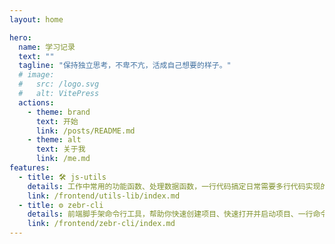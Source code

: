 ```yaml
---
layout: home

hero:
  name: 学习记录
  text: ""
  tagline: "保持独立思考，不卑不亢，活成自己想要的样子。"
  # image:
  #   src: /logo.svg
  #   alt: VitePress
  actions:
    - theme: brand
      text: 开始
      link: /posts/README.md
    - theme: alt
      text: 关于我
      link: /me.md
features:
  - title: 🛠️ js-utils
    details: 工作中常用的功能函数、处理数据函数，一行代码搞定日常需要多行代码实现的功能
    link: /frontend/utils-lib/index.md
  - title: ⚙️ zebr-cli
    details: 前端脚手架命令行工具，帮助你快速创建项目、快速打开并启动项目、一行命令自动化提交代码等功能
    link: /frontend/zebr-cli/index.md
---
```


